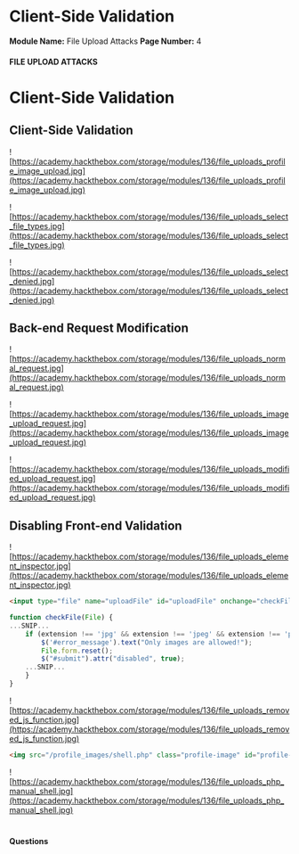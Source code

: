 <!--
 // Platform: Academy
// URL: https://academy.hackthebox.com/module/136/section/1280
// Platform Version: V1
// Module ID: 136
// Module Name: File Upload Attacks
// Module Difficulty: Medium
// Section ID: 1280
// Section Title: Client-Side Validation
// Page Title: Hack The Box - Academy
// Page Number: 4
-->

# Client-Side Validation

**Module Name:** File Upload Attacks **Page Number:** 4

#### 

#### FILE UPLOAD ATTACKS

# Client-Side Validation

## Client-Side Validation

![https://academy.hackthebox.com/storage/modules/136/file_uploads_profile_image_upload.jpg](https://academy.hackthebox.com/storage/modules/136/file_uploads_profile_image_upload.jpg)

![https://academy.hackthebox.com/storage/modules/136/file_uploads_select_file_types.jpg](https://academy.hackthebox.com/storage/modules/136/file_uploads_select_file_types.jpg)

![https://academy.hackthebox.com/storage/modules/136/file_uploads_select_denied.jpg](https://academy.hackthebox.com/storage/modules/136/file_uploads_select_denied.jpg)

## Back-end Request Modification

![https://academy.hackthebox.com/storage/modules/136/file_uploads_normal_request.jpg](https://academy.hackthebox.com/storage/modules/136/file_uploads_normal_request.jpg)

![https://academy.hackthebox.com/storage/modules/136/file_uploads_image_upload_request.jpg](https://academy.hackthebox.com/storage/modules/136/file_uploads_image_upload_request.jpg)

![https://academy.hackthebox.com/storage/modules/136/file_uploads_modified_upload_request.jpg](https://academy.hackthebox.com/storage/modules/136/file_uploads_modified_upload_request.jpg)

## Disabling Front-end Validation

![https://academy.hackthebox.com/storage/modules/136/file_uploads_element_inspector.jpg](https://academy.hackthebox.com/storage/modules/136/file_uploads_element_inspector.jpg)

``` html
<input type="file" name="uploadFile" id="uploadFile" onchange="checkFile(this)" accept=".jpg,.jpeg,.png">
```

``` javascript
function checkFile(File) {
...SNIP...
    if (extension !== 'jpg' && extension !== 'jpeg' && extension !== 'png') {
        $('#error_message').text("Only images are allowed!");
        File.form.reset();
        $("#submit").attr("disabled", true);
    ...SNIP...
    }
}
```

![https://academy.hackthebox.com/storage/modules/136/file_uploads_removed_js_function.jpg](https://academy.hackthebox.com/storage/modules/136/file_uploads_removed_js_function.jpg)

``` html
<img src="/profile_images/shell.php" class="profile-image" id="profile-image">
```

![https://academy.hackthebox.com/storage/modules/136/file_uploads_php_manual_shell.jpg](https://academy.hackthebox.com/storage/modules/136/file_uploads_php_manual_shell.jpg)

# 

# 

#### Questions

####